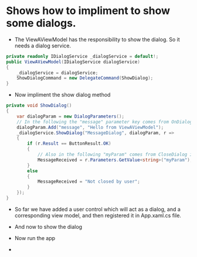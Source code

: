 # Shows how to impliment to show some dialogs.

- The ViewAViewModel has the responsibility to show the dialog. So it needs a dialog service.

```cs
private readonly IDialogService _dialogService = default!;
public ViewAViewModel(IDialogService dialogService)
{
    _dialogService = dialogService;
    ShowDialogCommand = new DelegateCommand(ShowDialog);
}
```

- Now impliment the show dialog method

```cs
private void ShowDialog()
{
    var dialogParam = new DialogParameters();
    // In the following the "message" parameter key comes from OnDialogOpened method of the viewmodel of dialog user control
    dialogParam.Add("message", "Hello from ViewAViewModel");
    _dialogService.ShowDialog("MessageDialog", dialogParam, r =>
    {
        if (r.Result == ButtonResult.OK)
        {
            // Also in the following "myParam" comes from CloseDialog in the view model of dialog user control
            MessageReceived = r.Parameters.GetValue<string>("myParam");
        }
        else
        {
            MessageReceived = "Not closed by user";
        }
    });
}
```

- So far we have added a user control which will act as a dialog, and a corresponding view model, and then registered it in App.xaml.cs file.
- And now to show the dialog

- Now run the app
- 